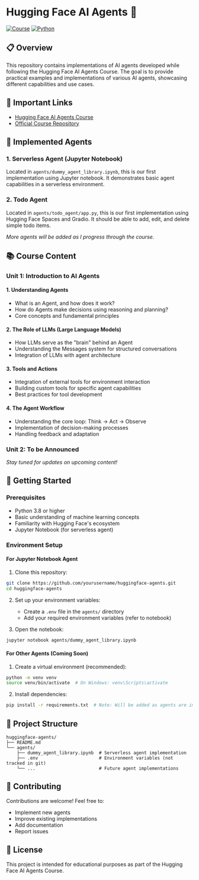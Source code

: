# Hugging Face AI Agents 🤖

[![Course](https://img.shields.io/badge/Course-Hugging%20Face-yellow)](https://huggingface.co/courses/ai-agents/)
[![Python](https://img.shields.io/badge/Python-3.8%2B-blue)](https://www.python.org/)

## 📋 Overview

This repository contains implementations of AI agents developed while following the Hugging Face AI Agents Course. The goal is to provide practical examples and implementations of various AI agents, showcasing different capabilities and use cases.

## 🔗 Important Links

- [Hugging Face AI Agents Course](https://huggingface.co/learn/agents-course/unit0/introduction)
- [Official Course Repository](https://github.com/huggingface/agents-course)

## 🤖 Implemented Agents

### 1. Serverless Agent (Jupyter Notebook)
Located in `agents/dummy_agent_library.ipynb`, this is our first implementation using Jupyter notebook. It demonstrates basic agent capabilities in a serverless environment.

### 2. Todo Agent
Located in `agents/todo_agent/app.py`, this is our first implementation using Hugging Face Spaces and Gradio. It should be able to add, edit, and delete simple todo items.

*More agents will be added as I progress through the course.*

## 📚 Course Content

### Unit 1: Introduction to AI Agents

#### 1. Understanding Agents
- What is an Agent, and how does it work?
- How do Agents make decisions using reasoning and planning?
- Core concepts and fundamental principles

#### 2. The Role of LLMs (Large Language Models)
- How LLMs serve as the "brain" behind an Agent
- Understanding the Messages system for structured conversations
- Integration of LLMs with agent architecture

#### 3. Tools and Actions
- Integration of external tools for environment interaction
- Building custom tools for specific agent capabilities
- Best practices for tool development

#### 4. The Agent Workflow
- Understanding the core loop: Think → Act → Observe
- Implementation of decision-making processes
- Handling feedback and adaptation

### Unit 2: To be Announced
*Stay tuned for updates on upcoming content!*

## 🚀 Getting Started

### Prerequisites
- Python 3.8 or higher
- Basic understanding of machine learning concepts
- Familiarity with Hugging Face's ecosystem
- Jupyter Notebook (for serverless agent)

### Environment Setup

#### For Jupyter Notebook Agent
1. Clone this repository:
```bash
git clone https://github.com/yourusername/huggingface-agents.git
cd huggingface-agents
```

2. Set up your environment variables:
   - Create a `.env` file in the `agents/` directory
   - Add your required environment variables (refer to notebook)

3. Open the notebook:
```bash
jupyter notebook agents/dummy_agent_library.ipynb
```

#### For Other Agents (Coming Soon)
1. Create a virtual environment (recommended):
```bash
python -m venv venv
source venv/bin/activate  # On Windows: venv\Scripts\activate
```

2. Install dependencies:
```bash
pip install -r requirements.txt  # Note: Will be added as agents are implemented
```

## 📝 Project Structure

```
huggingface-agents/
├── README.md
└── agents/
    ├── dummy_agent_library.ipynb  # Serverless agent implementation
    ├── .env                       # Environment variables (not tracked in git)
    └── ...                        # Future agent implementations
```

## 🤝 Contributing

Contributions are welcome! Feel free to:
- Implement new agents
- Improve existing implementations
- Add documentation
- Report issues

## 📄 License

This project is intended for educational purposes as part of the Hugging Face AI Agents Course.
